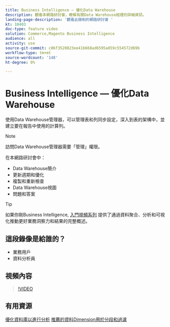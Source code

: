 ```yaml
---
title: Business Intelligence — 優化Data Warehouse
description: 觀看本網路研討會，瞭解有關Data Warehouse經理的詳細資訊。
landing-page-description: '觀看此錄制的網路研討會 '
kt: 10403
doc-type: feature video
solution: Commerce,Magento Business Intelligence
audience: all
activity: use
source-git-commit: c86f3520823ee41b668ad6595a859c554572d69b
workflow-type: tm+mt
source-wordcount: '148'
ht-degree: 0%

---
```


# Business Intelligence — 優化Data Warehouse

使用Data Warehouse管理器，可以管理表和列同步設定，深入到表的架構中，並建立要在報告中使用的計算列。

>[!NOTE]
>
>訪問Data Warehouse管理器需要「管理」權限。

在本網路研討會中：

- Data Warehouse簡介
- 更新週期和優化
- 複製和重新檢查
- Data Warehouse視圖
- 問題和答案

>[!TIP]
>
>如果你剛Business Intelligence, [入門視頻系列](./../1-overview.md) 提供了通過資料聚合、分析和可視化推動更好業務洞察力和結果的完整概述。

## 這段錄像是給誰的？

- 業務用戶
- 資料分析員

## 視頻內容

>[!VIDEO](https://video.tv.adobe.com/v/342408?quality=12&learn=on)

## 有用資源

[優化資料庫以進行分析](https://docs.magento.com/mbi/best-practices/opt-db-analysis.html)
[推薦的資料Dimension用於分段和過濾](https://docs.magento.com/mbi/best-practices/segment-filter.html)
